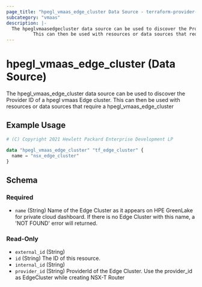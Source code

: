 ```yaml
---
page_title: "hpegl_vmaas_edge_cluster Data Source - terraform-provider-hpegl"
subcategory: "vmaas"
description: |-
  The hpeglvmaasedgecluster data source can be used to discover the Provider ID of a hpegl vmaas Edge cluster.
          This can then be used with resources or data sources that require a hpeglvmaasedgecluster
---
```

# hpegl_vmaas_edge_cluster (Data Source)
The hpegl_vmaas_edge_cluster data source can be used to discover the Provider ID of a hpegl vmaas Edge cluster.
		This can then be used with resources or data sources that require a hpegl_vmaas_edge_cluster
## Example Usage
```terraform
# (C) Copyright 2021 Hewlett Packard Enterprise Development LP

data "hpegl_vmaas_edge_cluster" "tf_edge_cluster" {
  name = "nsx_edge_cluster"
}
```
<!-- schema generated by tfplugindocs -->
## Schema

### Required

- `name` (String) Name of the Edge Cluster as it appears on HPE GreenLake for private cloud dashboard. If there is no Edge Cluster with this name, a 'NOT FOUND' error will returned.

### Read-Only

- `external_id` (String)
- `id` (String) The ID of this resource.
- `internal_id` (String)
- `provider_id` (String) ProviderId of the Edge Cluster. Use the provider_id as EdgeCluster while creating NSX-T Router

